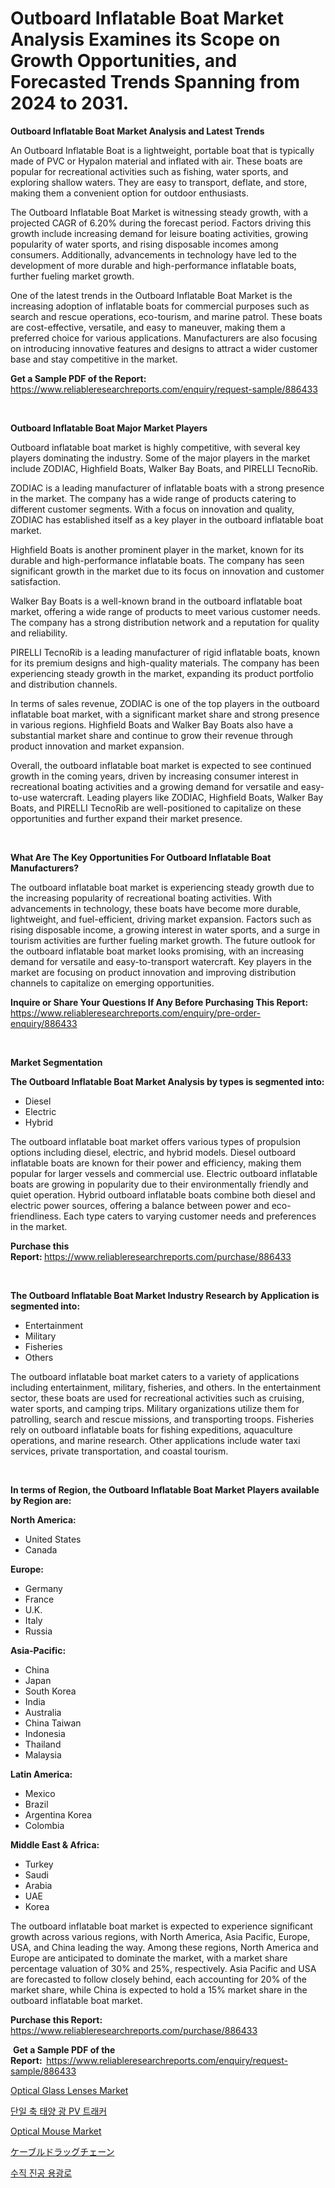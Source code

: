 <p><h1>Outboard Inflatable Boat Market Analysis Examines its Scope on Growth Opportunities, and Forecasted Trends Spanning from 2024 to 2031.</h1></p><p><strong>Outboard Inflatable Boat Market Analysis and Latest Trends</strong></p>
<p><p>An Outboard Inflatable Boat is a lightweight, portable boat that is typically made of PVC or Hypalon material and inflated with air. These boats are popular for recreational activities such as fishing, water sports, and exploring shallow waters. They are easy to transport, deflate, and store, making them a convenient option for outdoor enthusiasts.</p><p>The Outboard Inflatable Boat Market is witnessing steady growth, with a projected CAGR of 6.20% during the forecast period. Factors driving this growth include increasing demand for leisure boating activities, growing popularity of water sports, and rising disposable incomes among consumers. Additionally, advancements in technology have led to the development of more durable and high-performance inflatable boats, further fueling market growth.</p><p>One of the latest trends in the Outboard Inflatable Boat Market is the increasing adoption of inflatable boats for commercial purposes such as search and rescue operations, eco-tourism, and marine patrol. These boats are cost-effective, versatile, and easy to maneuver, making them a preferred choice for various applications. Manufacturers are also focusing on introducing innovative features and designs to attract a wider customer base and stay competitive in the market.</p></p>
<p><strong>Get a Sample PDF of the Report:&nbsp;</strong> <a href="https://www.reliableresearchreports.com/enquiry/request-sample/886433">https://www.reliableresearchreports.com/enquiry/request-sample/886433</a></p>
<p>&nbsp;</p>
<p><strong>Outboard Inflatable Boat Major Market Players</strong></p>
<p><p>Outboard inflatable boat market is highly competitive, with several key players dominating the industry. Some of the major players in the market include ZODIAC, Highfield Boats, Walker Bay Boats, and PIRELLI TecnoRib. </p><p>ZODIAC is a leading manufacturer of inflatable boats with a strong presence in the market. The company has a wide range of products catering to different customer segments. With a focus on innovation and quality, ZODIAC has established itself as a key player in the outboard inflatable boat market.</p><p>Highfield Boats is another prominent player in the market, known for its durable and high-performance inflatable boats. The company has seen significant growth in the market due to its focus on innovation and customer satisfaction.</p><p>Walker Bay Boats is a well-known brand in the outboard inflatable boat market, offering a wide range of products to meet various customer needs. The company has a strong distribution network and a reputation for quality and reliability.</p><p>PIRELLI TecnoRib is a leading manufacturer of rigid inflatable boats, known for its premium designs and high-quality materials. The company has been experiencing steady growth in the market, expanding its product portfolio and distribution channels.</p><p>In terms of sales revenue, ZODIAC is one of the top players in the outboard inflatable boat market, with a significant market share and strong presence in various regions. Highfield Boats and Walker Bay Boats also have a substantial market share and continue to grow their revenue through product innovation and market expansion.</p><p>Overall, the outboard inflatable boat market is expected to see continued growth in the coming years, driven by increasing consumer interest in recreational boating activities and a growing demand for versatile and easy-to-use watercraft. Leading players like ZODIAC, Highfield Boats, Walker Bay Boats, and PIRELLI TecnoRib are well-positioned to capitalize on these opportunities and further expand their market presence.</p></p>
<p>&nbsp;</p>
<p><strong>What Are The Key Opportunities For Outboard Inflatable Boat Manufacturers?</strong></p>
<p><p>The outboard inflatable boat market is experiencing steady growth due to the increasing popularity of recreational boating activities. With advancements in technology, these boats have become more durable, lightweight, and fuel-efficient, driving market expansion. Factors such as rising disposable income, a growing interest in water sports, and a surge in tourism activities are further fueling market growth. The future outlook for the outboard inflatable boat market looks promising, with an increasing demand for versatile and easy-to-transport watercraft. Key players in the market are focusing on product innovation and improving distribution channels to capitalize on emerging opportunities.</p></p>
<p><strong>Inquire or Share Your Questions If Any Before Purchasing This Report:</strong> <a href="https://www.reliableresearchreports.com/enquiry/pre-order-enquiry/886433">https://www.reliableresearchreports.com/enquiry/pre-order-enquiry/886433</a></p>
<p>&nbsp;</p>
<p><strong>Market Segmentation</strong></p>
<p><strong>The Outboard Inflatable Boat Market Analysis by types is segmented into:</strong></p>
<p><ul><li>Diesel</li><li>Electric</li><li>Hybrid</li></ul></p>
<p><p>The outboard inflatable boat market offers various types of propulsion options including diesel, electric, and hybrid models. Diesel outboard inflatable boats are known for their power and efficiency, making them popular for larger vessels and commercial use. Electric outboard inflatable boats are growing in popularity due to their environmentally friendly and quiet operation. Hybrid outboard inflatable boats combine both diesel and electric power sources, offering a balance between power and eco-friendliness. Each type caters to varying customer needs and preferences in the market.</p></p>
<p><strong>Purchase this Report:&nbsp;</strong><a href="https://www.reliableresearchreports.com/purchase/886433">https://www.reliableresearchreports.com/purchase/886433</a></p>
<p>&nbsp;</p>
<p><strong>The Outboard Inflatable Boat Market Industry Research by Application is segmented into:</strong></p>
<p><ul><li>Entertainment</li><li>Military</li><li>Fisheries</li><li>Others</li></ul></p>
<p><p>The outboard inflatable boat market caters to a variety of applications including entertainment, military, fisheries, and others. In the entertainment sector, these boats are used for recreational activities such as cruising, water sports, and camping trips. Military organizations utilize them for patrolling, search and rescue missions, and transporting troops. Fisheries rely on outboard inflatable boats for fishing expeditions, aquaculture operations, and marine research. Other applications include water taxi services, private transportation, and coastal tourism.</p></p>
<p>&nbsp;</p>
<p><strong>In terms of Region, the Outboard Inflatable Boat Market Players available by Region are:</strong></p>
<p>
    <p> <strong> North America: </strong>
        <ul>
            <li>United States</li>
            <li>Canada</li>
        </ul>
        </p> 
    <p> <strong> Europe: </strong>
        <ul>
            <li>Germany</li>
            <li>France</li>
            <li>U.K.</li>
            <li>Italy</li>
            <li>Russia</li>
        </ul>
        </p> 
    <p> <strong> Asia-Pacific: </strong>
        <ul>
            <li>China</li>
            <li>Japan</li>
            <li>South Korea</li>
            <li>India</li>
            <li>Australia</li>
            <li>China Taiwan</li>
            <li>Indonesia</li>
            <li>Thailand</li>
            <li>Malaysia</li>
        </ul>
        </p> 
    <p> <strong> Latin America: </strong>
        <ul>
            <li>Mexico</li>
            <li>Brazil</li>
            <li>Argentina Korea</li>
            <li>Colombia</li>
        </ul>
        </p> 
    <p> <strong> Middle East & Africa: </strong>
        <ul>
            <li>Turkey</li>
            <li>Saudi</li>
            <li>Arabia</li>
            <li>UAE</li>
            <li>Korea</li>
        </ul>
    </p>
    </p>
<p><p>The outboard inflatable boat market is expected to experience significant growth across various regions, with North America, Asia Pacific, Europe, USA, and China leading the way. Among these regions, North America and Europe are anticipated to dominate the market, with a market share percentage valuation of 30% and 25%, respectively. Asia Pacific and USA are forecasted to follow closely behind, each accounting for 20% of the market share, while China is expected to hold a 15% market share in the outboard inflatable boat market.</p></p>
<p><strong>Purchase this Report: </strong><a href="https://www.reliableresearchreports.com/purchase/886433">https://www.reliableresearchreports.com/purchase/886433</a></p>
<p>&nbsp;<strong>Get a Sample PDF of the Report:&nbsp;&nbsp;</strong><a href="https://www.reliableresearchreports.com/enquiry/request-sample/886433">https://www.reliableresearchreports.com/enquiry/request-sample/886433</a></p>
<p><strong></strong></p>
<p><p><a href="https://github.com/bobicer/Market-Research-Report-List-2/blob/main/optical-glass-lenses-market.md">Optical Glass Lenses Market</a></p><p><a href="https://medium.com/@felipegrrady654556/%EB%8B%A8%EC%B6%95%ED%98%95%ED%83%9C-%ED%83%9C%EC%96%91%EA%B4%91-%EC%B6%94%EC%A2%81%EA%B8%B0-%EC%8B%9C%EC%9E%A5-%EC%A2%85%EB%A5%98-%EC%9D%91%EC%9A%A9-%EB%B0%8F-%EC%A7%80%EB%A6%AC%EC%97%90-%EB%94%B0%EB%A5%B8-%EC%B2%A0%EC%A0%80%ED%95%9C-%ED%8F%89%EA%B0%80-0d7d18d8b1d5">단일 축 태양 광 PV 트래커</a></p><p><a href="https://github.com/timeliteaut/Market-Research-Report-List-1/blob/main/optical-mouse-market.md">Optical Mouse Market</a></p><p><a href="https://medium.com/@rudysimonis2023/%E3%82%B1%E3%83%BC%E3%83%96%E3%83%AB%E3%83%89%E3%83%A9%E3%83%83%E3%82%B0%E3%83%81%E3%82%A7%E3%83%BC%E3%83%B3%E5%B8%82%E5%A0%B4%E3%81%AE%E5%B1%95%E6%9C%9B-%E7%94%A3%E6%A5%AD%E3%81%AE%E6%A6%82%E8%A6%81%E3%81%A8%E4%BA%88%E6%B8%AC-2024%E5%B9%B4%E3%81%8B%E3%82%892031%E5%B9%B4-8d080d01d3c5">ケーブルドラッグチェーン</a></p><p><a href="https://medium.com/@jerrodhilll68/%EC%88%98%EC%A7%81-%EC%A7%84%EA%B3%B5%EB%A1%9C-%EA%B0%80%EC%97%B4%EB%A1%9C-%EC%8B%9C%EC%9E%A5%EC%9D%80-%EC%8B%9C%EC%9E%A5-%EC%A0%90%EC%9C%A0%EC%9C%A8-%ED%81%AC%EA%B8%B0-%EB%B0%8F-2031%EB%85%84%EA%B9%8C%EC%A7%80-%EC%98%88%EC%83%81%EB%90%9C-%EC%98%88%EC%B8%A1%EC%97%90-%EC%B4%88%EC%A0%90%EC%9D%84-%EB%A7%9E%EC%B6%A5%EB%8B%88%EB%8B%A4-bc82992da616">수직 진공 용광로</a></p></p>